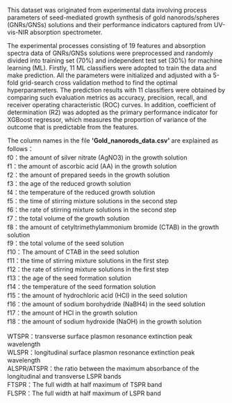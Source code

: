 This dataset was originated from experimental data involving process parameters of seed-mediated growth synthesis of gold nanorods/spheres (GNRs/GNSs) solutions and their performance indicators captured from UV-vis-NIR absorption spectrometer. 

The experimental processes consisting of 19 features  and absorption spectra data of GNRs/GNSs solutions were preprocessed and randomly divided into training set (70%) and independent test set (30%) for machine learning (ML). Firstly, 11 ML classifiers were adopted to train the data and make prediction. All the parameters were initialized and adjusted with a 5-fold grid-search cross validation method to find the optimal hyperparameters. The prediction results with 11 classifiers were obtained by comparing such evaluation metrics as accuracy, precision, recall, and receiver operating characteristic (ROC) curves. In addition, coefficient of determination (R2) was adopted as the primary performance indicator for XGBoost regressor, which measures the proportion of variance of the outcome that is predictable from the features. 

The column names in the file **'Gold_nanorods_data.csv'** are explained as follows：  
f0：the amount of silver nitrate (AgNO3) in the growth solution  
f1：the amount of ascorbic acid (AA) in the growth solution  
f2：the amount of prepared seeds in the growth solution  
f3：the age of the reduced growth solution  
f4：the temperature of the reduced growth solution  
f5：the time of stirring mixture solutions in the second step  
f6：the rate of stirring mixture solutions in the second step  
f7：the total volume of the growth solution  
f8：the amount of cetyltrimethylammonium bromide (CTAB) in the growth solution  
f9：the total volume of the seed solution  
f10：The amount of CTAB in the seed solution  
f11：the time of stirring mixture solutions in the first step  
f12：the rate of stirring mixture solutions in the first step  
f13：the age of the seed formation solution  
f14：the temperature of the seed formation solution  
f15：the amount of hydrochloric acid (HCl) in the seed solution  
f16：the amount of sodium borohydride (NaBH4) in the seed solution  
f17：the amount of HCl in the growth solution  
f18：the amount of sodium hydroxide (NaOH) in the growth solution  

WTSPR：transverse surface plasmon resonance extinction peak wavelength  
WLSPR：longitudinal surface plasmon resonance extinction peak wavelength  
ALSPR/ATSPR：the ratio between the maximum absorbance of the longitudinal and transverse LSPR bands  
FTSPR：The full width at half maximum of TSPR band  
FLSPR：The full width at half maximum of LSPR band  
